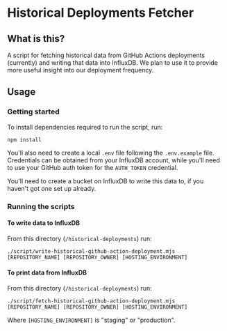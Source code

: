# Historical Deployments Fetcher

## What is this?

A script for fetching historical data from GitHub Actions deployments (currently) and writing that data into InfluxDB. We plan to use it to provide more useful insight into our deployment frequency.

## Usage

### Getting started

To install dependencies required to run the script, run:

`npm install`

You'll also need to create a local `.env` file following the `.env.example` file. Credentials can be obtained from your InfluxDB account, while you'll need to use your GitHub auth token for the `AUTH_TOKEN` credential.

You'll need to create a bucket on InfluxDB to write this data to, if you haven't got one set up already.

### Running the scripts

#### To write data to InfluxDB

From this directory (`/historical-deployments`) run:

`./script/write-historical-github-action-deployment.mjs [REPOSITORY_NAME] [REPOSITORY_OWNER] [HOSTING_ENVIRONMENT]`

#### To print data from InfluxDB

From this directory (`/historical-deployments`) run:

`./script/fetch-historical-github-action-deployment.mjs [REPOSITORY_NAME] [REPOSITORY_OWNER] [HOSTING_ENVIRONMENT]`

Where `[HOSTING_ENVIRONMENT]` is "staging" or "production".
